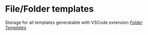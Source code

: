 # File/Folder templates

Storage for all templates generatable with VSCode extension *[Folder Templates](https://github.com/Huuums/vscode-folder-templates)*
